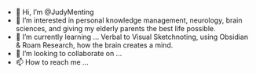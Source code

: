 - 👋 Hi, I’m @JudyMenting
- 👀 I’m interested in personal knowledge management, neurology, brain sciences, and giving my elderly parents the best life possible.
- 🌱 I’m currently learning ... Verbal to Visual Sketchnoting, using Obsidian & Roam Research, how the brain creates a mind.
- 💞️ I’m looking to collaborate on ...
- 📫 How to reach me ...

<!---
JudyMenting/JudyMenting is a ✨ special ✨ repository because its `README.md` (this file) appears on your GitHub profile.
You can click the Preview link to take a look at your changes.
--->
